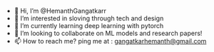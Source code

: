 - 👋 Hi, I’m @HemanthGangatkarr
- 👀 I’m interested in sloving through tech and design
- 🌱 I’m currently learning deep learning with pytorch
- 💞️ I’m looking to collaborate on ML models and research papers!
- 📫 How to reach me? ping me at : gangatkarhemanth@gmail.com

<!---
HemanthGangatkarr/HemanthGangatkarr is a ✨ special ✨ repository because its `README.md` (this file) appears on your GitHub profile.
You can click the Preview link to take a look at your changes.
--->
